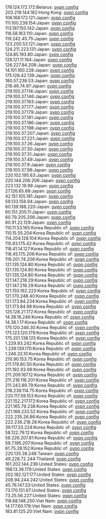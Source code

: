 178.124.172.172:Belarus: [ovpn config](vpn/178_124_172_172.ovpn)  
203.218.144.182:Hong Kong: [ovpn config](vpn/203_218_144_182.ovpn)  
106.168.172.121:Japan: [ovpn config](vpn/106_168_172_121.ovpn)  
111.100.239.154:Japan: [ovpn config](vpn/111_100_239_154.ovpn)  
113.197.150.142:Japan: [ovpn config](vpn/113_197_150_142.ovpn)  
116.58.163.110:Japan: [ovpn config](vpn/116_58_163_110.ovpn)  
119.242.45.75:Japan: [ovpn config](vpn/119_242_45_75.ovpn)  
123.200.53.121:Japan: [ovpn config](vpn/123_200_53_121.ovpn)  
124.211.223.131:Japan: [ovpn config](vpn/124_211_223_131.ovpn)  
124.85.193.80:Japan: [ovpn config](vpn/124_85_193_80.ovpn)  
126.121.11.184:Japan: [ovpn config](vpn/126_121_11_184.ovpn)  
126.227.84.208:Japan: [ovpn config](vpn/126_227_84_208.ovpn)  
14.101.160.228:Japan: [ovpn config](vpn/14_101_160_228.ovpn)  
175.128.42.139:Japan: [ovpn config](vpn/175_128_42_139.ovpn)  
180.57.238.53:Japan: [ovpn config](vpn/180_57_238_53.ovpn)  
218.46.74.97:Japan: [ovpn config](vpn/218_46_74_97.ovpn)  
219.100.37.114:Japan: [ovpn config](vpn/219_100_37_114.ovpn)  
219.100.37.146:Japan: [ovpn config](vpn/219_100_37_146.ovpn)  
219.100.37.163:Japan: [ovpn config](vpn/219_100_37_163.ovpn)  
219.100.37.177:Japan: [ovpn config](vpn/219_100_37_177.ovpn)  
219.100.37.179:Japan: [ovpn config](vpn/219_100_37_179.ovpn)  
219.100.37.181:Japan: [ovpn config](vpn/219_100_37_181.ovpn)  
219.100.37.186:Japan: [ovpn config](vpn/219_100_37_186.ovpn)  
219.100.37.198:Japan: [ovpn config](vpn/219_100_37_198.ovpn)  
219.100.37.207:Japan: [ovpn config](vpn/219_100_37_207.ovpn)  
219.100.37.221:Japan: [ovpn config](vpn/219_100_37_221.ovpn)  
219.100.37.26:Japan: [ovpn config](vpn/219_100_37_26.ovpn)  
219.100.37.30:Japan: [ovpn config](vpn/219_100_37_30.ovpn)  
219.100.37.31:Japan: [ovpn config](vpn/219_100_37_31.ovpn)  
219.100.37.49:Japan: [ovpn config](vpn/219_100_37_49.ovpn)  
219.100.37.9:Japan: [ovpn config](vpn/219_100_37_9.ovpn)  
219.100.37.98:Japan: [ovpn config](vpn/219_100_37_98.ovpn)  
220.102.195.63:Japan: [ovpn config](vpn/220_102_195_63.ovpn)  
220.144.206.206:Japan: [ovpn config](vpn/220_144_206_206.ovpn)  
223.132.19.99:Japan: [ovpn config](vpn/223_132_19_99.ovpn)  
27.126.65.68:Japan: [ovpn config](vpn/27_126_65_68.ovpn)  
42.151.105.181:Japan: [ovpn config](vpn/42_151_105_181.ovpn)  
59.133.158.94:Japan: [ovpn config](vpn/59_133_158_94.ovpn)  
60.139.188.220:Japan: [ovpn config](vpn/60_139_188_220.ovpn)  
60.151.205.11:Japan: [ovpn config](vpn/60_151_205_11.ovpn)  
60.79.205.206:Japan: [ovpn config](vpn/60_79_205_206.ovpn)  
60.91.22.129:Japan: [ovpn config](vpn/60_91_22_129.ovpn)  
110.11.53.165:Korea Republic of: [ovpn config](vpn/110_11_53_165.ovpn)  
110.15.55.204:Korea Republic of: [ovpn config](vpn/110_15_55_204.ovpn)  
114.204.128.104:Korea Republic of: [ovpn config](vpn/114_204_128_104.ovpn)  
115.93.175.42:Korea Republic of: [ovpn config](vpn/115_93_175_42.ovpn)  
118.41.14.127:Korea Republic of: [ovpn config](vpn/118_41_14_127.ovpn)  
118.45.175.206:Korea Republic of: [ovpn config](vpn/118_45_175_206.ovpn)  
119.201.74.208:Korea Republic of: [ovpn config](vpn/119_201_74_208.ovpn)  
121.135.124.80:Korea Republic of: [ovpn config](vpn/121_135_124_80.ovpn)  
121.135.124.80:Korea Republic of: [ovpn config](vpn/121_135_124_80.ovpn)  
121.135.124.80:Korea Republic of: [ovpn config](vpn/121_135_124_80.ovpn)  
121.147.218.29:Korea Republic of: [ovpn config](vpn/121_147_218_29.ovpn)  
121.147.218.29:Korea Republic of: [ovpn config](vpn/121_147_218_29.ovpn)  
121.150.192.223:Korea Republic of: [ovpn config](vpn/121_150_192_223.ovpn)  
121.170.248.40:Korea Republic of: [ovpn config](vpn/121_170_248_40.ovpn)  
121.173.84.234:Korea Republic of: [ovpn config](vpn/121_173_84_234.ovpn)  
121.173.84.98:Korea Republic of: [ovpn config](vpn/121_173_84_98.ovpn)  
125.128.21.172:Korea Republic of: [ovpn config](vpn/125_128_21_172.ovpn)  
14.38.16.246:Korea Republic of: [ovpn config](vpn/14_38_16_246.ovpn)  
14.38.1.17:Korea Republic of: [ovpn config](vpn/14_38_1_17.ovpn)  
175.120.246.30:Korea Republic of: [ovpn config](vpn/175_120_246_30.ovpn)  
175.123.120.179:Korea Republic of: [ovpn config](vpn/175_123_120_179.ovpn)  
175.201.138.125:Korea Republic of: [ovpn config](vpn/175_201_138_125.ovpn)  
1.229.93.242:Korea Republic of: [ovpn config](vpn/1_229_93_242.ovpn)  
1.239.139.170:Korea Republic of: [ovpn config](vpn/1_239_139_170.ovpn)  
1.246.33.10:Korea Republic of: [ovpn config](vpn/1_246_33_10.ovpn)  
210.90.153.75:Korea Republic of: [ovpn config](vpn/210_90_153_75.ovpn)  
211.179.80.50:Korea Republic of: [ovpn config](vpn/211_179_80_50.ovpn)  
211.192.93.98:Korea Republic of: [ovpn config](vpn/211_192_93_98.ovpn)  
211.209.167.12:Korea Republic of: [ovpn config](vpn/211_209_167_12.ovpn)  
211.216.118.201:Korea Republic of: [ovpn config](vpn/211_216_118_201.ovpn)  
211.243.89.79:Korea Republic of: [ovpn config](vpn/211_243_89_79.ovpn)  
218.239.114.75:Korea Republic of: [ovpn config](vpn/218_239_114_75.ovpn)  
220.117.59.153:Korea Republic of: [ovpn config](vpn/220_117_59_153.ovpn)  
221.152.217.172:Korea Republic of: [ovpn config](vpn/221_152_217_172.ovpn)  
221.165.79.238:Korea Republic of: [ovpn config](vpn/221_165_79_238.ovpn)  
221.166.233.52:Korea Republic of: [ovpn config](vpn/221_166_233_52.ovpn)  
222.235.26.86:Korea Republic of: [ovpn config](vpn/222_235_26_86.ovpn)  
222.236.218.28:Korea Republic of: [ovpn config](vpn/222_236_218_28.ovpn)  
39.117.33.224:Korea Republic of: [ovpn config](vpn/39_117_33_224.ovpn)  
58.122.79.12:Korea Republic of: [ovpn config](vpn/58_122_79_12.ovpn)  
58.226.207.81:Korea Republic of: [ovpn config](vpn/58_226_207_81.ovpn)  
59.7.195.207:Korea Republic of: [ovpn config](vpn/59_7_195_207.ovpn)  
61.75.28.152:Korea Republic of: [ovpn config](vpn/61_75_28_152.ovpn)  
220.135.38.248:Taiwan: [ovpn config](vpn/220_135_38_248.ovpn)  
49.228.72.244:Thailand: [ovpn config](vpn/49_228_72_244.ovpn)  
161.202.144.236:United States: [ovpn config](vpn/161_202_144_236.ovpn)  
198.13.36.179:United States: [ovpn config](vpn/198_13_36_179.ovpn)  
202.182.127.177:United States: [ovpn config](vpn/202_182_127_177.ovpn)  
208.94.244.242:United States: [ovpn config](vpn/208_94_244_242.ovpn)  
45.76.147.33:United States: [ovpn config](vpn/45_76_147_33.ovpn)  
73.170.151.67:United States: [ovpn config](vpn/73_170_151_67.ovpn)  
73.25.56.227:United States: [ovpn config](vpn/73_25_56_227.ovpn)  
118.68.148.250:Viet Nam: [ovpn config](vpn/118_68_148_250.ovpn)  
14.177.60.179:Viet Nam: [ovpn config](vpn/14_177_60_179.ovpn)  
183.81.125.20:Viet Nam: [ovpn config](vpn/183_81_125_20.ovpn)  

